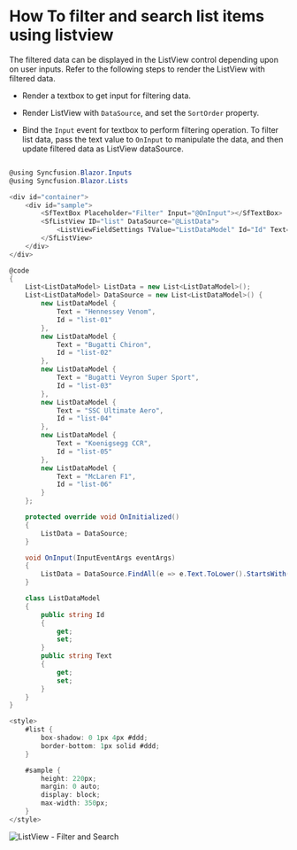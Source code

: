 # How To filter and search list items using listview

The filtered data can be displayed in the ListView control depending upon on user inputs. Refer to the
following steps to render the ListView with filtered data.

* Render a textbox to get input for filtering data.

* Render ListView with `DataSource`, and set the `SortOrder` property.

* Bind the `Input` event for textbox to perform filtering operation. To filter list data, pass the text value to
`OnInput` to manipulate the data, and then update filtered data as ListView dataSource.

```csharp

@using Syncfusion.Blazor.Inputs
@using Syncfusion.Blazor.Lists

<div id="container">
    <div id="sample">
        <SfTextBox Placeholder="Filter" Input="@OnInput"></SfTextBox>
        <SfListView ID="list" DataSource="@ListData">
            <ListViewFieldSettings TValue="ListDataModel" Id="Id" Text="Text"></ListViewFieldSettings>
        </SfListView>
    </div>
</div>

@code
{
    List<ListDataModel> ListData = new List<ListDataModel>();
    List<ListDataModel> DataSource = new List<ListDataModel>() {
        new ListDataModel {
            Text = "Hennessey Venom",
            Id = "list-01"
        },
        new ListDataModel {
            Text = "Bugatti Chiron",
            Id = "list-02"
        },
        new ListDataModel {
            Text = "Bugatti Veyron Super Sport",
            Id = "list-03"
        },
        new ListDataModel {
            Text = "SSC Ultimate Aero",
            Id = "list-04"
        },
        new ListDataModel {
            Text = "Koenigsegg CCR",
            Id = "list-05"
        },
        new ListDataModel {
            Text = "McLaren F1",
            Id = "list-06"
        }
    };

    protected override void OnInitialized()
    {
        ListData = DataSource;
    }

    void OnInput(InputEventArgs eventArgs)
    {
        ListData = DataSource.FindAll(e => e.Text.ToLower().StartsWith(eventArgs.Value));
    }

    class ListDataModel
    {
        public string Id
        {
            get;
            set;
        }
        public string Text
        {
            get;
            set;
        }
    }
}

<style>
    #list {
        box-shadow: 0 1px 4px #ddd;
        border-bottom: 1px solid #ddd;
    }

    #sample {
        height: 220px;
        margin: 0 auto;
        display: block;
        max-width: 350px;
    }
</style>

```

![ListView - Filter and Search](../images/list/filter-and-search-list-items-using-listview.png)
